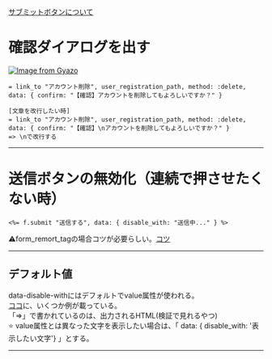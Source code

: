 [サブミットボタンについて](https://railsdoc.com/page/submit_tag)
# 確認ダイアログを出す
[![Image from Gyazo](https://i.gyazo.com/0842a62b75b0a406bb8b14d606c276a5.png)](https://gyazo.com/0842a62b75b0a406bb8b14d606c276a5)
~~~
= link_to "アカウント削除", user_registration_path, method: :delete, data: { confirm: "【確認】アカウントを削除してもよろしいですか？" }

[文章を改行したい時]
= link_to "アカウント削除", user_registration_path, method: :delete, data: { confirm: "【確認】\nアカウントを削除してもよろしいですか？" }
=> \nで改行する
~~~
***

# 送信ボタンの無効化（連続で押させたくない時）
 ~~~
<%= f.submit "送信する", data: { disable_with: "送信中..." } %>
~~~
⚠️form_remort_tagの場合コツが必要らしい。[コツ](https://zariganitosh.hatenablog.jp/entry/20070623/1182551690)
***

## デフォルト値
data-disable-withにはデフォルトでvalue属性が使われる。    
[ココ](https://api.rubyonrails.org/v5.1.7/classes/ActionView/Helpers/FormTagHelper.html#method-i-submit_tag)に、いくつか例が載っている。    
「=>」で書かれているのは、出力されるHTML(検証で見れるやつ)      
⭐️ value属性とは異なった文字を表示したい場合は、「 data: { disable_with: '表示したい文字'} 」とする。
***



